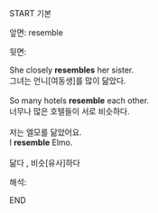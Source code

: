 START
기본

앞면:
resemble


뒷면:
<div>She closely <b>resembles</b> her sister. </div><div>그녀는 언니[여동생]를 많이 닮았다.</div><div><br></div><div><div>So many hotels <strong>resemble</strong> each other. </div><div><div>너무나 많은 호텔들이 서로 비슷하다.</div></div></div><div><br></div><div><div><div>저는 엘모를 닮았어요.</div></div><div><div>I <strong>resemble</strong> Elmo.</div></div></div><div><br></div><div>닮다 , 비슷[유사]하다</div>


해석:

END